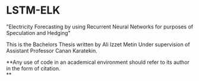 # LSTM-ELK <br>
"Electricity Forecasting by using Recurrent Neural Networks for purposes of Speculation and Hedging" <br>

This is the Bachelors Thesis written by Ali Izzet Metin Under supervision of Assistant Professor Canan Karatekin. <br>

**Any use of code in an academical environment should refer to its author in the form of citation. <br> ** 

